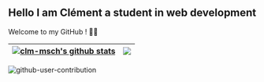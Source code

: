 ## Hello I am Clément a student in web development
Welcome to my GitHub ! 👨‍💻


| <a href="https://github.com/anuraghazra/github-readme-stats"><img align="center" src="https://github-readme-stats.vercel.app/api?username=clm-msch&show_icons=true&theme=dark" alt="clm-msch's github stats" /></a> | <a href="https://github.com/clm-msch/github-readme-stats"><img align="center" src="https://github-readme-stats.vercel.app/api/top-langs/?username=clm-msch&layout=compact&theme=dark&hide_border=true" /></a> |
| ------------- | ------------- |

![github-user-contribution](https://github.com/clm-msch/clm-msch/assets/58054176/9736c1bf-8441-4932-83c9-a526dfa66a4f)

